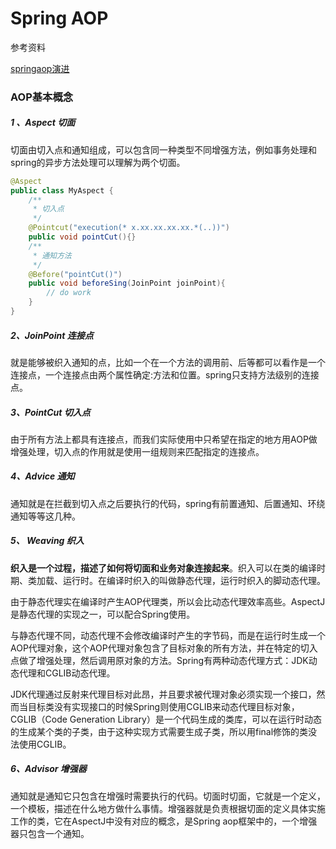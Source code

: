 # Spring AOP

参考资料

[springaop演进](https://javadoop.com/post/spring-aop-intro)



### AOP基本概念

##### 1 、Aspect  切面

​	切面由切入点和通知组成，可以包含同一种类型不同增强方法，例如事务处理和spring的异步方法处理可以理解为两个切面。

```java
@Aspect
public class MyAspect {
    /**
     * 切入点
     */
    @Pointcut("execution(* x.xx.xx.xx.xx.*(..))")
    public void pointCut(){}
    /**
     * 通知方法
     */
    @Before("pointCut()")
    public void beforeSing(JoinPoint joinPoint){
        // do work
    }
}
```

##### 2、JoinPoint 连接点

​	就是能够被织入通知的点，比如一个在一个方法的调用前、后等都可以看作是一个连接点，一个连接点由两个属性确定:方法和位置。spring只支持方法级别的连接点。

##### 3、PointCut 切入点

​	由于所有方法上都具有连接点，而我们实际使用中只希望在指定的地方用AOP做增强处理，切入点的作用就是使用一组规则来匹配指定的连接点。

##### 4、Advice 通知

​	通知就是在拦截到切入点之后要执行的代码，spring有前置通知、后置通知、环绕通知等等这几种。

##### 5、 Weaving 织入

​	**织入是一个过程，描述了如何将切面和业务对象连接起来**。织入可以在类的编译时期、类加载、运行时。在编译时织入的叫做静态代理，运行时织入的脚动态代理。

​	由于静态代理实在编译时产生AOP代理类，所以会比动态代理效率高些。AspectJ是静态代理的实现之一，可以配合Spring使用。

​	与静态代理不同，动态代理不会修改编译时产生的字节码，而是在运行时生成一个AOP代理对象，这个AOP代理对象包含了目标对象的所有方法，并在特定的切入点做了增强处理，然后调用原对象的方法。Spring有两种动态代理方式：JDK动态代理和CGLIB动态代理。

​	JDK代理通过反射来代理目标对此昂，并且要求被代理对象必须实现一个接口，然而当目标类没有实现接口的时候Spring则使用CGLIB来动态代理目标对象，CGLIB（Code Generation Library）是一个代码生成的类库，可以在运行时动态的生成某个类的子类，由于这种实现方式需要生成子类，所以用final修饰的类没法使用CGLIB。

##### 6、Advisor 增强器

​	通知就是通知它只包含在增强时需要执行的代码。切面时切面，它就是一个定义，一个模板，描述在什么地方做什么事情。增强器就是负责根据切面的定义具体实施工作的类，它在AspectJ中没有对应的概念，是Spring aop框架中的，一个增强器只包含一个通知。